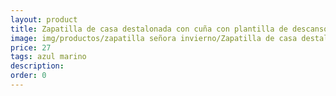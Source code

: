 ```yaml
---
layout: product
title: Zapatilla de casa destalonada con cuña con plantilla de descanso 
image: img/productos/zapatilla señora invierno/Zapatilla de casa destalonada con cuña con plantilla de descanso =27=azul marino.webp
price: 27
tags: azul marino
description: 
order: 0
---
```

